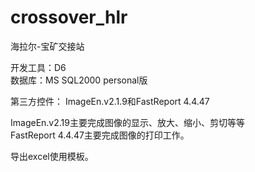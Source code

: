# crossover_hlr
海拉尔-宝矿交接站

开发工具：D6    
数据库：MS SQL2000 personal版    

第三方控件： ImageEn.v2.1.9和FastReport 4.4.47    

ImageEn.v2.19主要完成图像的显示、放大、缩小、剪切等等    
FastReport 4.4.47主要完成图像的打印工作。   

导出excel使用模板。
